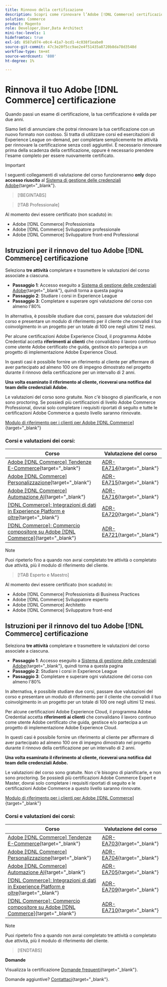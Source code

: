 ```yaml
---
title: Rinnovo della certificazione
description: Scopri come rinnovare l’Adobe [!DNL Commerce] certificazione prima della scadenza.
solution: Commerce
product: Magento
role: Developer,User,Data Architect
mini-toc-levels: 1
hidefromtoc: true
exl-id: 8587a974-e0c4-41a7-bcd1-4c038f1eabe0
source-git-commit: 47c3e20f5cc9ae2e4f51435a8720b8da78d3548d
workflow-type: tm+mt
source-wordcount: '880'
ht-degree: 1%

---
```


# Rinnova il tuo Adobe [!DNL Commerce] certificazione

Quando passi un esame di certificazione, la tua certificazione è valida per due anni.

Siamo lieti di annunciare che potrai rinnovare la tua certificazione con un nuovo formato non costoso. Si tratta di utilizzare corsi ed esercitazioni di Experience League on-demand, per completare semplicemente tre attività per rinnovare la certificazione senza costi aggiuntivi. È necessario rinnovare prima della scadenza della certificazione, oppure è necessario prendere l&#39;esame completo per essere nuovamente certificato.

>[!IMPORTANT]
>
>I seguenti collegamenti di valutazione del corso funzioneranno **only** dopo **accesso riuscito** al [Sistema di gestione delle credenziali Adobe](http://www.certmetrics.com/adobe){target="_blank"}.

>[!BEGINTABS]

>[!TAB Professionale]

Al momento devi essere certificato (non scaduto) in:

* Adobe [!DNL Commerce] Professionista
* Adobe [!DNL Commerce] Sviluppatore professionale
* Adobe [!DNL Commerce] Sviluppatore front-end Professional

## Istruzioni per il rinnovo del tuo Adobe [!DNL Commerce] certificazione

Seleziona **tre attività** completare e trasmettere le valutazioni del corso associate a ciascuna.

* **Passaggio 1**: Accesso eseguito a [Sistema di gestione delle credenziali Adobe](http://www.certmetrics.com/adobe){target="_blank"}, quindi torna a questa pagina
* **Passaggio 2**: Studiare i corsi in Experience League
* **Passaggio 3**: Completare e superare ogni valutazione del corso con almeno l&#39;80%

In alternativa, è possibile studiare due corsi, passare due valutazioni del corso e presentare un modulo di riferimento per il cliente che convalidi il tuo coinvolgimento in un progetto per un totale di 100 ore negli ultimi 12 mesi.

Per alcune certificazioni Adobe Experience Cloud, il programma Adobe Credential accetta **riferimenti ai clienti** che convalidano il lavoro continuo come utente Adobe certificato che guida, gestisce e/o partecipa a un progetto di implementazione Adobe Experience Cloud.

In questi casi è possibile fornire un riferimento al cliente per affermare di aver partecipato ad almeno 100 ore di impegno dimostrato nel progetto durante il rinnovo della certificazione per un intervallo di 2 anni.

**Una volta esaminato il riferimento al cliente, riceverai una notifica dal team delle credenziali Adobe.**

Le valutazioni del corso sono gratuite. Non c&#39;è bisogno di pianificarle, e non sono proctoring. Se possiedi più certificazioni di livello Adobe Commerce Professional, dovrai solo completare i requisiti riportati di seguito e tutte le certificazioni Adobe Commerce a questo livello saranno rinnovate.

[Modulo di riferimento per i clienti per Adobe [!DNL Commerce]](https://www.certmetrics.com/adobe/candidate/caveon_sso_adobe.aspx?ssoLogin=true&amp;eid=ADR-EA711){target="_blank"}

### Corsi e valutazioni dei corsi:

| Corso | Valutazione del corso |
| ------- | ------- |
| [Adobe [!DNL Commerce] Tendenze E-Commerce](https://experienceleague.adobe.com/docs/target-learn/tutorials/implementation/on-device-decisioning-overview.html?lang=en){target="_blank"} | [ADR-EA714](https://www.certmetrics.com/adobe/candidate/caveon_sso_adobe.aspx?ssoLogin=true&amp;eid=ADR-EA714){target="_blank"} |
| [Adobe [!DNL Commerce] Personalizzazione](https://business.adobe.com/summit/2021/sessions/adobe-target-innovations-in-personalization-s901.html){target="_blank"} | [ADR-EA715](https://www.certmetrics.com/adobe/candidate/caveon_sso_adobe.aspx?ssoLogin=true&amp;eid=ADR-EA715){target="_blank"} |
| [Adobe [!DNL Commerce] Automazione AI](https://experienceleague.adobe.com/?recommended=Target-D-1-2020.1.mobile){target="_blank"} | [ADR-EA716](https://www.certmetrics.com/adobe/candidate/caveon_sso_adobe.aspx?ssoLogin=true&amp;eid=ADR-EA716){target="_blank"} |
| [[!DNL Commerce]: Integrazioni di dati in Experience Platform e oltre](https://experienceleague.adobe.com/?recommended=Target-D-1-2019.1.web){target="_blank"} | [ADR-EA720](https://www.certmetrics.com/adobe/candidate/caveon_sso_adobe.aspx?ssoLogin=true&amp;eid=ADR-EA720){target="_blank"} |
| [[!DNL Commerce]: Commercio compositore su Adobe [!DNL Commerce]](https://experienceleague.adobe.com/?recommended=Target-D-1-2019.1.web){target="_blank"} | [ADR-EA721](https://www.certmetrics.com/adobe/candidate/caveon_sso_adobe.aspx?ssoLogin=true&amp;eid=ADR-EA721){target="_blank"} |

>[!NOTE]
>
>Puoi ripeterlo fino a quando non avrai completato tre attività o completato due attività, più il modulo di riferimento del cliente.

>[!TAB Esperto e Maestro]

Al momento devi essere certificato (non scaduto) in:

* Adobe [!DNL Commerce] Professionista di Business Practices
* Adobe [!DNL Commerce] Sviluppatore esperto
* Adobe [!DNL Commerce] Architetto
* Adobe [!DNL Commerce] Sviluppatore front-end

## Istruzioni per il rinnovo del tuo Adobe [!DNL Commerce] certificazione

Seleziona **tre attività** completare e trasmettere le valutazioni del corso associate a ciascuna.

* **Passaggio 1**: Accesso eseguito a [Sistema di gestione delle credenziali Adobe](http://www.certmetrics.com/adobe){target="_blank"}, quindi torna a questa pagina
* **Passaggio 2**: Studiare i corsi in Experience League
* **Passaggio 3**: Completare e superare ogni valutazione del corso con almeno l&#39;80%

In alternativa, è possibile studiare due corsi, passare due valutazioni del corso e presentare un modulo di riferimento per il cliente che convalidi il tuo coinvolgimento in un progetto per un totale di 100 ore negli ultimi 12 mesi.

Per alcune certificazioni Adobe Experience Cloud, il programma Adobe Credential accetta **riferimenti ai clienti** che convalidano il lavoro continuo come utente Adobe certificato che guida, gestisce e/o partecipa a un progetto di implementazione Adobe Experience Cloud.

In questi casi è possibile fornire un riferimento al cliente per affermare di aver partecipato ad almeno 100 ore di impegno dimostrato nel progetto durante il rinnovo della certificazione per un intervallo di 2 anni.

**Una volta esaminato il riferimento al cliente, riceverai una notifica dal team delle credenziali Adobe.**

Le valutazioni del corso sono gratuite. Non c&#39;è bisogno di pianificarle, e non sono proctoring. Se possiedi più certificazioni Adobe Commerce Expert e Master, dovrai solo completare i requisiti riportati di seguito e le certificazioni Adobe Commerce a questo livello saranno rinnovate.

[Modulo di riferimento per i clienti per Adobe [!DNL Commerce]](https://www.certmetrics.com/adobe/candidate/caveon_sso_adobe.aspx?ssoLogin=true&amp;eid=ADR-EA700){target="_blank"}

### Corsi e valutazioni dei corsi:

| Corso | Valutazione del corso |
| ------- | ------- |
| [Adobe [!DNL Commerce] Tendenze E-Commerce](https://experienceleague.adobe.com/docs/target-learn/tutorials/implementation/on-device-decisioning-overview.html?lang=en){target="_blank"} | [ADR-EA703](https://www.certmetrics.com/adobe/candidate/caveon_sso_adobe.aspx?ssoLogin=true&amp;eid=ADR-EA703){target="_blank"} |
| [Adobe [!DNL Commerce] Personalizzazione](https://business.adobe.com/summit/2021/sessions/adobe-target-innovations-in-personalization-s901.html){target="_blank"} | [ADR-EA704](https://www.certmetrics.com/adobe/candidate/caveon_sso_adobe.aspx?ssoLogin=true&amp;eid=ADR-EA704){target="_blank"} |
| [Adobe [!DNL Commerce] Automazione AI](https://experienceleague.adobe.com/?recommended=Target-D-1-2020.1.mobile){target="_blank"} | [ADR-EA705](https://www.certmetrics.com/adobe/candidate/caveon_sso_adobe.aspx?ssoLogin=true&amp;eid=ADR-EA705){target="_blank"} |
| [[!DNL Commerce]: Integrazioni di dati in Experience Platform e oltre](https://experienceleague.adobe.com/?recommended=Target-D-1-2019.1.web){target="_blank"} | [ADR-EA709](https://www.certmetrics.com/adobe/candidate/caveon_sso_adobe.aspx?ssoLogin=true&amp;eid=ADR-EA709){target="_blank"} |
| [[!DNL Commerce]: Commercio compositore su Adobe [!DNL Commerce]](https://experienceleague.adobe.com/?recommended=Target-D-1-2019.1.web){target="_blank"} | [ADR-EA710](https://www.certmetrics.com/adobe/candidate/caveon_sso_adobe.aspx?ssoLogin=true&amp;eid=ADR-EA710){target="_blank"} |

>[!NOTE]
>
>Puoi ripeterlo fino a quando non avrai completato tre attività o completato due attività, più il modulo di riferimento del cliente.

>[!ENDTABS]

**Domande**

Visualizza la certificazione [Domande frequenti](https://experienceleague.adobe.com/docs/certification/certification/faq.html?lang=en){target="_blank"}.

Domande aggiuntive? [Contattaci](mailto:certif@adobe.com){target="_blank"}.
